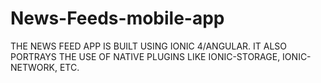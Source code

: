 # News-Feeds-mobile-app
THE NEWS FEED APP IS BUILT USING IONIC 4/ANGULAR. IT ALSO PORTRAYS THE USE OF NATIVE PLUGINS LIKE IONIC-STORAGE, IONIC-NETWORK, ETC.
